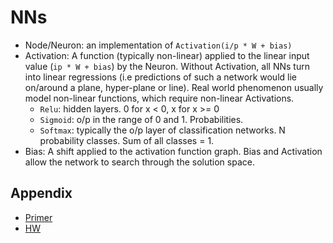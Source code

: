# NNs

* Node/Neuron: an implementation of `Activation(i/p * W + bias)`
* Activation: A function (typically non-linear) applied to the linear input
value (`ip * W + bias`) by the Neuron. Without Activation, all NNs turn into
linear regressions (i.e predictions of such a network would lie on/around a
plane, hyper-plane or line). Real world phenomenon usually model non-linear
functions, which require non-linear Activations.
    - `Relu`: hidden layers. 0 for x < 0, x for x >= 0
    - `Sigmoid`: o/p in the range of 0 and 1. Probabilities.
    - `Softmax`: typically the o/p layer of classification networks. N probability classes. Sum of all classes = 1.
* Bias: A shift applied to the activation function graph. Bias and Activation
  allow the network to search through the solution space.

## Appendix

* [Primer](https://nestedsoftware.com/2019/05/05/neural-networks-primer-374i.105712.html)
* [HW](https://nestedsoftware.com/2019/08/15/pytorch-hello-world-37mo.156165.html)
